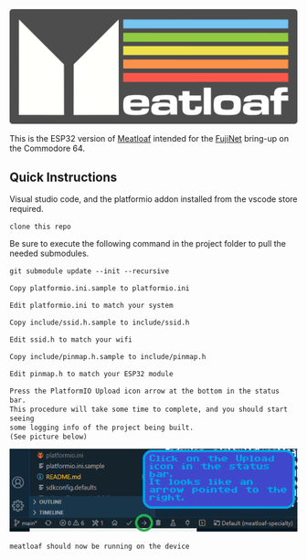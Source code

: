 [![Meatloaf (C64/C128/VIC20/+4)](images/meatloaf.logo.png)](https://meatloaf.cc)

This is the ESP32 version of [Meatloaf](https://github.com/idolpx/meatloaf) intended for the [FujiNet](https://github.com/FujiNetWIFI/) bring-up on the Commodore 64.

## Quick Instructions

Visual studio code, and the platformio addon installed from the vscode store required.

```
clone this repo
```

Be sure to execute the following command in the project folder to pull the needed submodules.
```
git submodule update --init --recursive
```

```
Copy platformio.ini.sample to platformio.ini
```

```
Edit platformio.ini to match your system
```

```
Copy include/ssid.h.sample to include/ssid.h
```

```
Edit ssid.h to match your wifi
```

```
Copy include/pinmap.h.sample to include/pinmap.h
```

```
Edit pinmap.h to match your ESP32 module
```

```
Press the PlatformIO Upload icon arrow at the bottom in the status bar.
This procedure will take some time to complete, and you should start seeing
some logging info of the project being built.
(See picture below)
```
![platformio_upload](/images/ml-build-1.png)

```
meatloaf should now be running on the device
```




